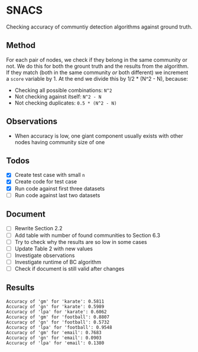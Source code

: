 # SNACS
Checking accuracy of communtiy detection algorithms against ground truth.

## Method
For each pair of nodes, we check if they belong in the same community or not. We do this for both the grount truth and the results from the algorithm. If they match (both in the same community _or_ both different) we increment a `score` variable by 1. At the end we divide this by 1/2 * (N^2 - N), because:
- Checking all possible combinations: `N^2`
- Not checking against itself: `N^2 - N`
- Not checking duplicates: `0.5 * (N^2 - N)`

## Observations
- When accuracy is low, one giant component usually exists with other nodes having community size of one

## Todos
- [x] Create test case with small `n`
- [x] Create code for test case
- [x] Run code against first three datasets
- [ ] Run code against last two datasets

## Document
- [ ] Rewrite Section 2.2
- [ ] Add table with number of found communities to Section 6.3
- [ ] Try to check why the results are so low in some cases
- [ ] Update Table 2 with new values
- [ ] Investigate observations
- [ ] Investigate runtime of BC algorithm
- [ ] Check if document is still valid after changes

## Results
```
Accuracy of 'gm' for 'karate': 0.5811
Accuracy of 'gn' for 'karate': 0.5989
Accuracy of 'lpa' for 'karate': 0.6062
Accuracy of 'gm' for 'football': 0.8807
Accuracy of 'gn' for 'football': 0.5732
Accuracy of 'lpa' for 'football': 0.9548
Accuracy of 'gm' for 'email': 0.7683
Accuracy of 'gn' for 'email': 0.0903
Accuracy of 'lpa' for 'email': 0.1380
```